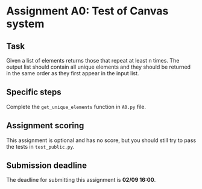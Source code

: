 # Assignment A0: Test of Canvas system


## Task

Given a list of elements returns those that repeat at least n times. The output list should contain all unique elements and they should be returned in the same order as they first appear in the input list.

## Specific steps

Complete the `get_unique_elements` function in `A0.py` file.

## Assignment scoring

This assignment is optional and has no score, but you should still try to pass the tests in `test_public.py`.

## Submission deadline

The deadline for submitting this assignment is **02/09 16:00**.